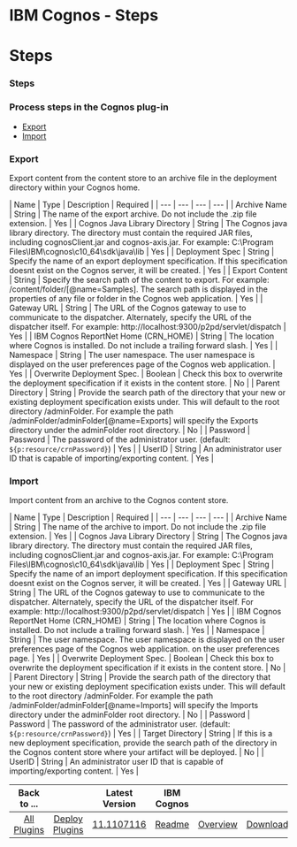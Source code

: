 
IBM Cognos - Steps
==================

# Steps



### Steps




 



### Process steps in the Cognos plug-in


* [Export](#export)
* [Import](#import)




### Export



Export content from the content store to an archive file in the deployment directory within your Cognos home.





| 
Name | Type | Description | Required |
| --- | --- | --- | --- |
| Archive Name | String | The name of the export 
archive. Do not include the .zip file extension. | Yes |
| Cognos Java Library Directory | String | The Cognos java 
library directory. The directory must contain the required JAR files, including cognosClient.jar and cognos-axis.jar. 
For example: C:\Program Files\IBM\cognos\c10\_64\sdk\java\lib
  | Yes |
| Deployment Spec | String | Specify the name of
 an export deployment specification. If this specification doesnt exist on the Cognos server, it will be created.
  | 
Yes |
| Export Content | String | Specify the search path of the content to export. For example: 
/content/folder/[@name=Samples]. The search path is displayed in the properties of any file or folder in the Cognos web 
application.
  | Yes |
| Gateway URL | String | The URL of the Cognos gateway to use to communicate to the dispatcher. 
Alternately, specify the URL of the dispatcher itself. For example: http://localhost:9300/p2pd/servlet/dispatch
  | Yes 
|
| IBM Cognos ReportNet Home (CRN\_HOME)  | String | The location where Cognos is installed. Do not include a trailing 
forward slash. | Yes |
| Namespace | String | The user namespace. The user namespace is displayed on the user 
preferences page of the Cognos web application.
  | Yes |
| Overwrite Deployment Spec. | Boolean | Check this box to 
overwrite the deployment specification if it exists in the content store.
  | No |
| Parent Directory | String | Provide
 the search path of the directory that your new or existing deployment specification exists under. This will default to 
the root directory /adminFolder. For example the path /adminFolder/adminFolder[@name=Exports] will specify the Exports 
directory under the adminFolder root directory.
  | No |
| Password | Password | The password of the administrator user.
 (default: ``${p:resource/crnPassword}``) | Yes |
| UserID | String | An administrator user ID that is capable of 
importing/exporting content. | Yes |


### Import


Import content from an archive to the Cognos content store.




| 
Name | Type | Description | Required |
| --- | --- | --- | --- |
| Archive Name | String | The name of the archive to 
import. Do not include the .zip file extension. | Yes |
| Cognos Java Library Directory | String | The Cognos java 
library directory. The directory must contain the required JAR files, including cognosClient.jar and cognos-axis.jar. 
For example: C:\Program Files\IBM\cognos\c10\_64\sdk\java\lib
  | Yes |
| Deployment Spec | String | Specify the name of
 an import deployment specification. If this specification doesnt exist on the Cognos server, it will be created.
  | 
Yes |
| Gateway URL | String | The URL of the Cognos gateway to use to communicate to the dispatcher. Alternately, 
specify the URL of the dispatcher itself. For example: http://localhost:9300/p2pd/servlet/dispatch
  | Yes |
| IBM 
Cognos ReportNet Home (CRN\_HOME)  | String | The location where Cognos is installed. Do not include a trailing forward 
slash. | Yes |
| Namespace | String | The user namespace. The user namespace is displayed on the user preferences page 
of the Cognos web application. on the user preferences page.
  | Yes |
| Overwrite Deployment Spec. | Boolean | Check 
this box to overwrite the deployment specification if it exists in the content store.
  | No |
| Parent Directory | 
String | Provide the search path of the directory that your new or existing deployment specification exists under. This 
will default to the root directory /adminFolder. For example the path /adminFolder/adminFolder[@name=Imports] will 
specify the Imports directory under the adminFolder root directory.
  | No |
| Password | Password | The password of the
 administrator user. (default: ``${p:resource/crnPassword}``) | Yes |
| Target Directory | String | If this is a new 
deployment specification, provide the search path of the directory in the Cognos content store where your artifact will 
be deployed.
  | No |
| UserID | String | An administrator user ID that is capable of importing/exporting content. | Yes
 |





|Back to ...||Latest Version|IBM Cognos |||
| :---: | :---: | :---: | :---: | :---: | :---: |
|[All Plugins](../../index.md)|[Deploy Plugins](../README.md)|[11.1107116](https://raw.githubusercontent.com/UrbanCode/IBM-UCD-PLUGINS/main/files/Cognos/Cognos-11.1107116.zip)|[Readme](README.md)|[Overview](overview.md)|[Downloads](downloads.md)|
